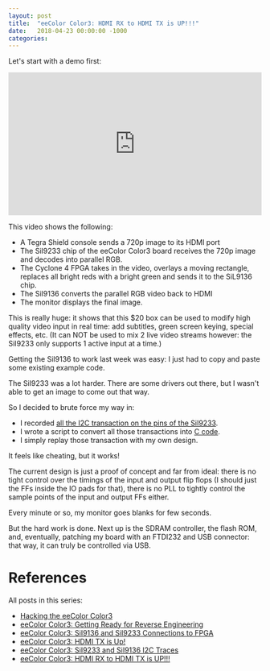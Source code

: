 ```yaml
---
layout: post
title:  "eeColor Color3: HDMI RX to HDMI TX is UP!!!"
date:   2018-04-23 00:00:00 -1000
categories: 
---
```


Let's start with a demo first:

<div style="padding:56.25% 0 0 0;position:relative;"><iframe src="https://player.vimeo.com/video/266042124" style="position:absolute;top:0;left:0;width:100%;height:100%;" frameborder="0" webkitallowfullscreen mozallowfullscreen allowfullscreen></iframe></div><script src="https://player.vimeo.com/api/player.js"></script>

This video shows the following:

* A Tegra Shield console sends a 720p image to its HDMI port
* The SiI9233 chip of the eeColor Color3 board receives the 720p image and decodes into parallel RGB.
* The Cyclone 4 FPGA takes in the video, overlays a moving rectangle, replaces all bright reds with a bright green and sends it to 
  the SiL9136 chip.
* The SiI9136 converts the parallel RGB video back to HDMI
* The monitor displays the final image.

This is really huge: it shows that this $20 box can be used to modify high quality video input in real time: add subtitles, green 
screen keying, special effects, etc. (It can NOT be used to mix 2 live video streams however: the SiI9233 only supports 1 active 
input at a time.)

Getting the SiI9136 to work last week was easy: I just had to copy and paste some existing example code.

The SiI9233 was a lot harder. There are some drivers out there, but I wasn't able to get an image to come out that way.

So I decided to brute force my way in: 

* I recorded [all the I2C transaction on the pins of the SiI9233](https://hackaday.io/project/122480-eecolor-color3/log/144836-sii9233-and-sii9136-i2c-traces). 
* I wrote a script to convert all those transactions into [C code](https://github.com/tomverbeure/color3/blob/master/bringup/sw/bringup/sii9233_conn.h).
* I simply replay those transaction with my own design.

It feels like cheating, but it works!

The current design is just a proof of concept and far from ideal: there is no tight control over the timings of the input and 
output flip flops (I should just the FFs inside the IO pads for that), there is no PLL to tightly control the sample points of 
the input and output FFs either.

Every minute or so, my monitor goes blanks for few seconds. 

But the hard work is done. Next up is the SDRAM controller, the flash ROM, and, eventually, patching my board with an FTDI232 
and USB connector: that way, it can truly be controlled via USB.

# References

All posts in this series:

* [Hacking the eeColor Color3](/2018/04/08/Hacking-the-eeColor-Color3.html) 
* [eeColor Color3: Getting Ready for Reverse Engineering](/2018/04/09/Color3-Getting-Ready-for-Reverse-Engineering.html)
* [eeColor Color3: SiI9136 and SiI9233 Connections to FPGA](/2018/04/11/Color3-Sil9136-and-Sil9233-Connections-to-FPGA.html)
* [eeColor Color3: HDMI TX is Up!](/2018/04/15/Color3-HDMI-TX-is-Up.html)
* [eeColor Color3: SiI9233 and SiI9136 I2C Traces](/2018/04/22/Color3-Sil9233-and-Sil9136-I2C-Traces.html)
* [eeColor Color3: HDMI RX to HDMI TX is UP!!!](/2018/04/23/Color3-HDMI-RX-to-HDMI-TX-is-UP.html)
